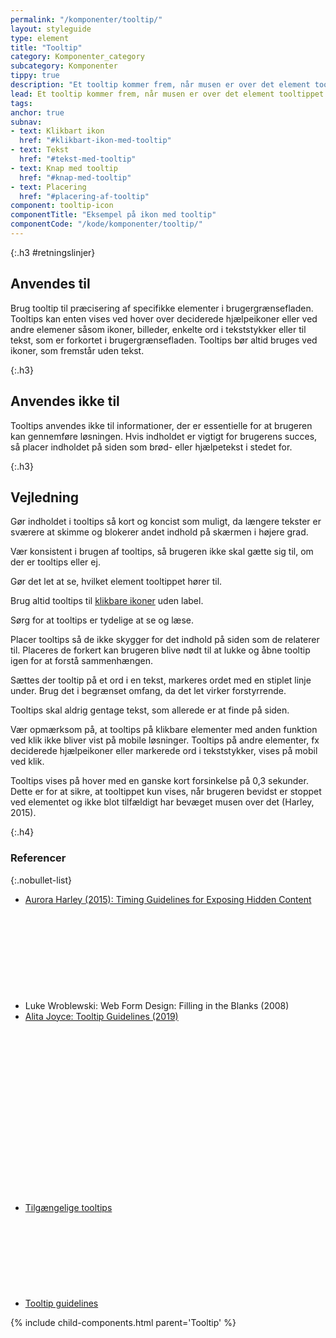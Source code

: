 ```yaml
---
permalink: "/komponenter/tooltip/"
layout: styleguide
type: element
title: "Tooltip"
category: Komponenter_category
subcategory: Komponenter
tippy: true
description: "Et tooltip kommer frem, når musen er over det element tooltippet henviser til, fx et ikon, og forsvinder igen, når musen fjernes."
lead: Et tooltip kommer frem, når musen er over det element tooltippet henviser til, fx et ikon, og forsvinder igen, når musen fjernes.
tags: 
anchor: true
subnav:
- text: Klikbart ikon
  href: "#klikbart-ikon-med-tooltip"
- text: Tekst
  href: "#tekst-med-tooltip"
- text: Knap med tooltip
  href: "#knap-med-tooltip"
- text: Placering
  href: "#placering-af-tooltip"
component: tooltip-icon
componentTitle: "Eksempel på ikon med tooltip"
componentCode: "/kode/komponenter/tooltip/"
---
```


{:.h3 #retningslinjer}
## Anvendes til

Brug tooltip til præcisering af specifikke elementer i brugergrænsefladen. Tooltips kan enten vises ved hover over deciderede hjælpeikoner eller ved andre elemener såsom ikoner, billeder, enkelte ord i tekststykker eller til tekst, som er forkortet i brugergrænsefladen. Tooltips bør altid bruges ved ikoner, som fremstår uden tekst.

{:.h3}
## Anvendes ikke til

Tooltips anvendes ikke til informationer, der er essentielle for at brugeren kan gennemføre løsningen. Hvis indholdet er vigtigt for brugerens succes, så placer indholdet på siden som brød- eller hjælpetekst i stedet for.

{:.h3}
## Vejledning

Gør indholdet i tooltips så kort og koncist som muligt, da længere tekster er sværere at skimme og blokerer andet indhold på skærmen i højere grad.

Vær konsistent i brugen af tooltips, så brugeren ikke skal gætte sig til, om der er tooltips eller ej.

Gør det let at se, hvilket element tooltippet hører til.

Brug altid tooltips til <a href="/komponenter/knapper/#klikbart-ikon">klikbare ikoner</a> uden label.

Sørg for at tooltips er tydelige at se og læse.

Placer tooltips så de ikke skygger for det indhold på siden som de relaterer til. Placeres de forkert kan brugeren blive nødt til at lukke og åbne tooltip igen for at forstå sammenhængen.

Sættes der tooltip på et ord i en tekst, markeres ordet med en stiplet linje under. Brug det i begrænset omfang, da det let virker forstyrrende.

Tooltips skal aldrig gentage tekst, som allerede er at finde på siden.

Vær opmærksom på, at tooltips på klikbare elementer med anden funktion ved klik ikke bliver vist på mobile løsninger. Tooltips på andre elementer, fx deciderede hjælpeikoner eller markerede ord i tekststykker, vises på mobil ved klik.

Tooltips vises på hover med en ganske kort forsinkelse på 0,3 sekunder. Dette er for at sikre, at tooltippet kun vises, når brugeren bevidst er stoppet ved elementet og ikke blot tilfældigt har bevæget musen over det (Harley, 2015).

{:.h4}
### Referencer

{:.nobullet-list}
- <a href="https://www.nngroup.com/articles/timing-exposing-content/" class="icon-link">Aurora Harley (2015): Timing Guidelines for Exposing Hidden Content<svg class="icon-svg" focusable="false" aria-hidden="true"><use xlink:href="#open-in-new"></use></svg></a>
- Luke Wroblewski: Web Form Design: Filling in the Blanks (2008)
- <a href="https://www.nngroup.com/articles/tooltip-guidelines/" class="icon-link">Alita Joyce: Tooltip Guidelines (2019)<svg class="icon-svg" focusable="false" aria-hidden="true"><use xlink:href="#open-in-new"></use></svg></a>
- <a href="https://w3c.github.io/aria-practices/#tooltip" class="icon-link">Tilgængelige tooltips<svg class="icon-svg" focusable="false" aria-hidden="true"><use xlink:href="#open-in-new"></use></svg></a>
- <a href="https://www.nngroup.com/articles/tooltip-guidelines/" class="icon-link">Tooltip guidelines<svg class="icon-svg" focusable="false" aria-hidden="true"><use xlink:href="#open-in-new"></use></svg></a>

{% include child-components.html parent='Tooltip' %}